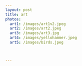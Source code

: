 ```yaml
---
layout: post
title: art
photos:
  art1: /images/art1v2.jpeg
  art2: /images/art2.jpeg
  art3: /images/art3.jpg
  art4: /images/yellohammer.jpeg
  art5: /images/birds.jpeg


 
---
```

